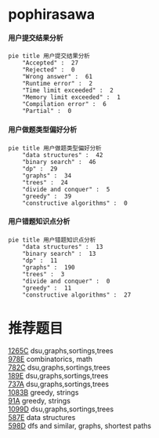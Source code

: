 # pophirasawa

<!-- tabs:start -->



#### **用户提交结果分析**

```mermaid
pie title 用户提交结果分析
    "Accepted" :  27
    "Rejected" :  0
    "Wrong answer" :  61
    "Runtime error" :  2
    "Time limit exceeded" :  2
    "Memory limit exceeded" :  1
    "Compilation error" :  6
    "Partial" :  0
```

#### **用户做题类型偏好分析**

```mermaid
pie title 用户做题类型偏好分析
    "data structures" :  42
    "binary search" :  46
    "dp" :  29
    "graphs" :  34
    "trees" :  24
    "divide and conquer" :  5
    "greedy" :  39
    "constructive algorithms" :  0
```
#### **用户错题知识点分析**

```mermaid
pie title 用户错题知识点分析
    "data structures" :  13
    "binary search" :  13
    "dp" :  11
    "graphs" :  190
    "trees" :  3
    "divide and conquer" :  0
    "greedy" :  11
    "constructive algorithms" :  27
```



<!-- tabs:end -->
# 推荐题目
[1265C](https://codeforces.com/contest/1265/problem/C)		dsu,graphs,sortings,trees		  
[978E](https://codeforces.com/contest/978/problem/E)		combinatorics,
                        math		  
[782C](https://codeforces.com/contest/782/problem/C)		dsu,graphs,sortings,trees		  
[189E](https://codeforces.com/contest/189/problem/E)		dsu,graphs,sortings,trees		  
[737A](https://codeforces.com/contest/737/problem/A)		dsu,graphs,sortings,trees		  
[1083B](https://codeforces.com/contest/1083/problem/B)		greedy,
                        strings		  
[91A](https://codeforces.com/contest/91/problem/A)		greedy,
                        strings		  
[1099D](https://codeforces.com/contest/1099/problem/D)		dsu,graphs,sortings,trees		  
[587E](https://codeforces.com/contest/587/problem/E)		data structures		  
[598D](https://codeforces.com/contest/598/problem/D)		dfs and similar,
                        graphs,
                        shortest paths		  
